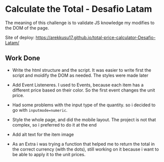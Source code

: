 # Calculate the Total - Desafio Latam

The meaning of this challenge is to validate JS knowledge my modifies to the DOM of the page.

Site of deploy: https://arekkusu17.github.io/total-price-calculator-Desafio-Latam/
## Work Done
- Write the html structure and the script.
It was easier to write first the script and moidify the DOM as needed. The styles were made later    

- Add Event Listeneres.
I used to Events, because each item has a different price based on their color. So the first event changes the unit price.
  
- Had some problems with the input type of the quantity. so i decided to go with `inputmode=numeric`.  
    
- Style the whole page, and did the mobile layout. The project is not that complex, so i preferred to do it at the end
- Add alt text for the item image
- As an Extra i was trying a function that helped me to return the total in the correct currency (with the dots), still working on it because i want to be able to apply it to the unit prices.